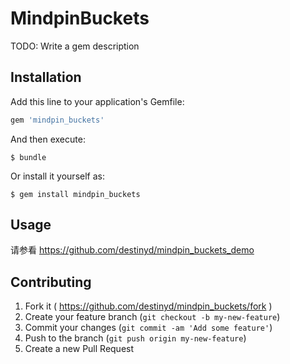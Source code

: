 # MindpinBuckets

TODO: Write a gem description

## Installation

Add this line to your application's Gemfile:

```ruby
gem 'mindpin_buckets'
```

And then execute:

    $ bundle

Or install it yourself as:

    $ gem install mindpin_buckets

## Usage

请参看
https://github.com/destinyd/mindpin_buckets_demo

## Contributing

1. Fork it ( https://github.com/destinyd/mindpin_buckets/fork )
2. Create your feature branch (`git checkout -b my-new-feature`)
3. Commit your changes (`git commit -am 'Add some feature'`)
4. Push to the branch (`git push origin my-new-feature`)
5. Create a new Pull Request
